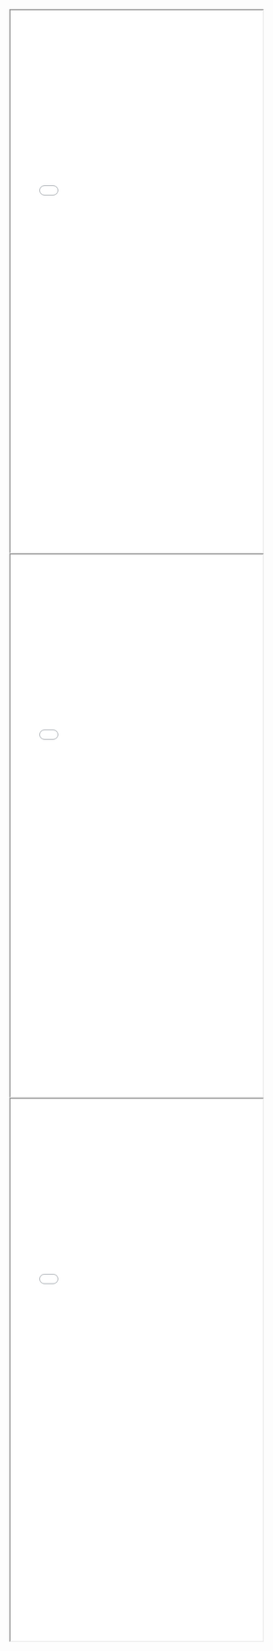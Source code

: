 <div>
  <iframe id="Frame1"
      title="Group 1"
      width="90%"
      height="25%"
      src="g1/group1">
  </iframe>   
</div>
<div>
  <iframe id="Frame2"
      title="Group 2"
      width="90%"
      height="25%"
      src="g2/group2">
  </iframe>   
</div>
<div>
  <iframe id="Frame3"
      title="Group 3"
      width="90%"
      height="25%"
      src="g3/group3">
  </iframe>    
</div>
